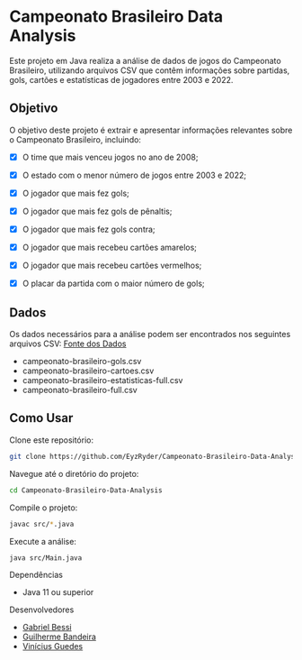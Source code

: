 # Campeonato Brasileiro Data Analysis
Este projeto em Java realiza a análise de dados de jogos do Campeonato Brasileiro, utilizando arquivos CSV que contêm informações sobre partidas, gols, cartões e estatísticas de jogadores entre 2003 e 2022.

## Objetivo
O objetivo deste projeto é extrair e apresentar informações relevantes sobre o Campeonato Brasileiro, incluindo:

- [x] O time que mais venceu jogos no ano de 2008;
- [x] O estado com o menor número de jogos entre 2003 e 2022;
- [x] O jogador que mais fez gols;
- [x] O jogador que mais fez gols de pênaltis;
- [x] O jogador que mais fez gols contra;
- [x] O jogador que mais recebeu cartões amarelos;
- [x] O jogador que mais recebeu cartões vermelhos;
- [x] O placar da partida com o maior número de gols;


## Dados
Os dados necessários para a análise podem ser encontrados nos seguintes arquivos CSV:
[Fonte dos Dados](https://github.com/vconceicao/ada_brasileirao_dataset/tree/master)

- campeonato-brasileiro-gols.csv
- campeonato-brasileiro-cartoes.csv
- campeonato-brasileiro-estatisticas-full.csv
- campeonato-brasileiro-full.csv

## Como Usar
Clone este repositório:

```bash
git clone https://github.com/EyzRyder/Campeonato-Brasileiro-Data-Analysis.git
```

Navegue até o diretório do projeto:

```bash
cd Campeonato-Brasileiro-Data-Analysis
```

Compile o projeto:

```bash
javac src/*.java
```

Execute a análise:

```bash
java src/Main.java
```

Dependências
- Java 11 ou superior

Desenvolvedores
- [Gabriel Bessi](https://github.com/EyzRyder)
- [Guilherme Bandeira](https://github.com/DevGuiBan)
- [Vinícius Guedes](https://github.com/Vini-Guedesz)
